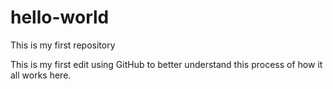 # hello-world
This is my first repository

This is my first edit using GitHub to better understand this process of how it all works here.
